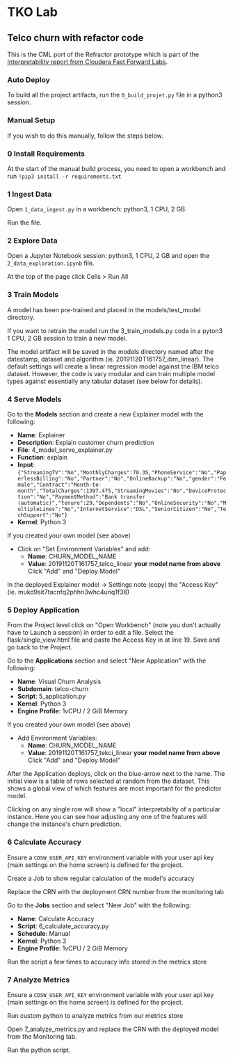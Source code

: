 # TKO Lab
## Telco churn with refactor code
This is the CML port of the Refractor prototype which is part of the [Interpretability
report from Cloudera Fast Forward Labs](https://clients.fastforwardlabs.com/ff06/report).

### Auto Deploy
To build all the project artifacts, run the `0_build_projet.py` file in a python3 session. 

### Manual Setup
If you wish to do this manually, follow the steps below.

### 0 Install Requirements
At the start of the manual build process, you need to open a workbench and run
`!pip3 install -r requirements.txt`


### 1 Ingest Data
Open `1_data_ingest.py` in a workbench: python3, 1 CPU, 2 GB.

Run the file. 


### 2 Explore Data
Open a Jupyter Notebook session: python3, 1 CPU, 2 GB and open the `2_data_exploration.ipynb` file.

At the top of the page click Cells > Run All

### 3 Train Models
A model has been pre-trained and placed in the models/test_model directory.  

If you want to retrain the model run the 3_train_models.py code in a pyton3 1 CPU, 2 GB session to train a new model.  

The model artifact will be saved in the models directory named after the datestamp, dataset and algorithm (ie. 20191120T161757_ibm_linear). The default settings will create a linear regression model against the IBM telco dataset. However, the code is vary modular and can train multiple model types against essentially any tabular dataset (see below for details).  


### 4 Serve Models
Go to the **Models** section and create a new Explainer model with the following:

* **Name**: Explainer
* **Description**: Explain customer churn prediction
* **File**: 4_model_serve_explainer.py
* **Function**: explain
* **Input**: `{"StreamingTV":"No","MonthlyCharges":70.35,"PhoneService":"No","PaperlessBilling":"No","Partner":"No","OnlineBackup":"No","gender":"Female","Contract":"Month-to-month","TotalCharges":1397.475,"StreamingMovies":"No","DeviceProtection":"No","PaymentMethod":"Bank transfer (automatic)","tenure":29,"Dependents":"No","OnlineSecurity":"No","MultipleLines":"No","InternetService":"DSL","SeniorCitizen":"No","TechSupport":"No"}`
* **Kernel**: Python 3

If you created your own model (see above)
* Click on "Set Environment Variables" and add:
  * **Name**: CHURN_MODEL_NAME
  * **Value**: 20191120T161757_telco_linear  **your model name from above**
  Click "Add" and "Deploy Model"

In the deployed Explainer model -> Settings note (copy) the "Access Key" (ie. mukd9sit7tacnfq2phhn3whc4unq1f38)


### 5 Deploy Application

From the Project level click on "Open Workbench" (note you don't actually have to Launch a session) in order to edit a file.
Select the flask/single_view.html file and paste the Access Key in at line 19. 
Save and go back to the Project.  

Go to the **Applications** section and select "New Application" with the following:
* **Name**: Visual Churn Analysis
* **Subdomain**: telco-churn
* **Script**: 5_application.py
* **Kernel**: Python 3
* **Engine Profile**: 1vCPU / 2 GiB Memory  

If you created your own model (see above)
* Add Environment Variables:  
  * **Name**: CHURN_MODEL_NAME  
  * **Value**: 20191120T161757_tekci_linear  **your model name from above**  
  Click "Add" and "Deploy Model"  

After the Application deploys, click on the blue-arrow next to the name.  The initial view is a table of rows selected at  random from the dataset.  This shows a global view of which features are most important for the predictor model.  

Clicking on any single row will show a "local" interpretabilty of a particular instance.  Here you 
can see how adjusting any one of the features will change the instance's churn prediction.  

### 6 Calculate Accuracy

Ensure a `CDSW_USER_API_KEY` environment variable with your user api key (main settings on the home screen) is defined for the project.

Create a Job to show regular calculation of the model's accuracy

Replace the CRN with the deployment CRN number from the monitoring tab

[crn]: https://github.com/adam-p/markdown-here/raw/master/src/common/images/icon48.png

Go to the **Jobs** section and select "New Job" with the following:
* **Name**: Calculate Accuracy
* **Script**: 6_calculate_accuracy.py
* **Schedule**: Manual
* **Kernel**: Python 3
* **Engine Profile**: 1vCPU / 2 GiB Memory

Run the script a few times to accuracy info stored in the metrics store

### 7 Analyze Metrics
Ensure a `CDSW_USER_API_KEY` environment variable with your user api key (main settings on the home screen) is defined for the project.

Run custom python to analyze metrics from our metrics store

Open 7_analyze_metrics.py and replace the CRN with the deployed model from the Monitoring tab.

Run the python script.